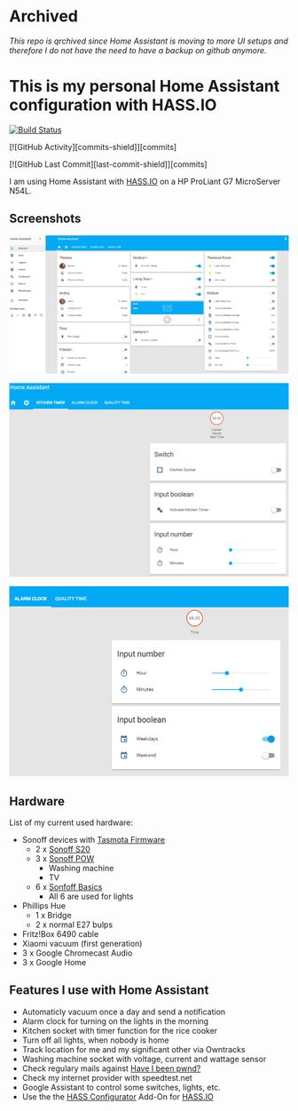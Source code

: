 # Archived

*This repo is qrchived since Home Assistant is moving to more UI setups and therefore I do not have the need to have a backup on github anymore.*

# This is my personal Home Assistant configuration with HASS.IO

[![Build Status](https://travis-ci.org/ajfriesen/home_assistant_configuration.svg?branch=master)](https://travis-ci.org/ajfriesen/home_assistant_configuration)

[![GitHub Activity][commits-shield]][commits]

[![GitHub Last Commit][last-commit-shield]][commits]

I am using Home Assistant with [HASS.IO](https://home-assistant.io/) on a HP ProLiant G7 MicroServer N54L.

## Screenshots

![alt text](screenshots/home_screen.png "Home Screen")

![alt text](screenshots/kitchen_timer.png "Kitchen Timer")

![alt text](screenshots/alarm_clock.png "Alarm Clock")

## Hardware

List of my current used hardware:

- Sonoff devices with [Tasmota Firmware](https://github.com/arendst/Sonoff-Tasmota)
  - 2 x [Sonoff S20](http://sonoff.itead.cc/en/products/residential/s20-socket)
  - 3 x [Sonoff POW](http://sonoff.itead.cc/en/products/sonoff/sonoff-pow)
    - Washing machine
    - TV
  - 6 x [Sonfoff Basics](http://sonoff.itead.cc/en/products/sonoff/sonoff-basic)
    - All 6 are used for lights
- Phillips Hue
  - 1 x Bridge
  - 2 x normal E27 bulps
- Fritz!Box 6490 cable
- Xiaomi vacuum (first generation)
- 3 x Google Chromecast Audio
- 3 x Google Home

## Features I use with Home Assistant

- Automaticly vacuum once a day and send a notification
- Alarm clock for turning on the lights in the morning
- Kitchen socket with timer function for the rice cooker
- Turn off all lights, when nobody is home
- Track location for me and my significant other via Owntracks
- Washing machine socket with voltage, current and wattage sensor
- Check regulary mails against [Have I been pwnd?](https://haveibeenpwned.com/)
- Check my internet provider with speedtest.net
- Google Assistant to control some switches, lights, etc.
- Use the the [HASS Configurator](https://home-assistant.io/addons/configurator/) Add-On for [HASS.IO](https://home-assistant.io/)
